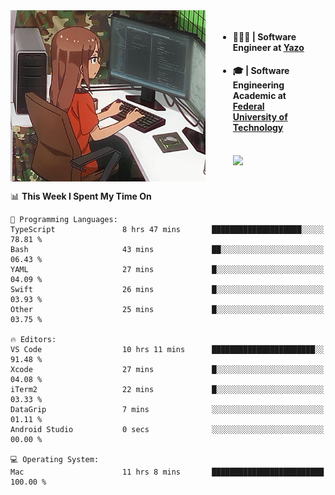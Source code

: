 
<body >
  <div style="display: flex; width: auto; margin-right: 30px ">
    <img align="right" width="312" height="274" style="padding-right:20px; " src="assets/umiko.gif" alt="Computer man" />
    <ul style="flex: 1;">
      <li><h4>🧑🏽‍💻 | Software Engineer at <a href="https://www.yazo.com.br/">Yazo</a></h4></li>
      <li><h4>🎓 | Software Engineering Academic at <a href="http://www.utfpr.edu.br/">Federal University of Technology</a></h4></li>
      <br/>
      <a href="https://skillicons.dev">
        <img src="https://skillicons.dev/icons?i=ts,react,nodejs,go,swift,js,adonis,postgres,c,heroku,gradle,firebase,flutter,docker,aws,java,redis,kubernetes&theme=light&&perline=6 " />
      </a>
    </ul>  
    <br/>
  </div>
</body>


<!--START_SECTION:waka-->
📊 **This Week I Spent My Time On** 

```text
💬 Programming Languages: 
TypeScript               8 hrs 47 mins       ████████████████████░░░░░   78.81 % 
Bash                     43 mins             ██░░░░░░░░░░░░░░░░░░░░░░░   06.43 % 
YAML                     27 mins             █░░░░░░░░░░░░░░░░░░░░░░░░   04.09 % 
Swift                    26 mins             █░░░░░░░░░░░░░░░░░░░░░░░░   03.93 % 
Other                    25 mins             █░░░░░░░░░░░░░░░░░░░░░░░░   03.75 % 

🔥 Editors: 
VS Code                  10 hrs 11 mins      ███████████████████████░░   91.48 % 
Xcode                    27 mins             █░░░░░░░░░░░░░░░░░░░░░░░░   04.08 % 
iTerm2                   22 mins             █░░░░░░░░░░░░░░░░░░░░░░░░   03.33 % 
DataGrip                 7 mins              ░░░░░░░░░░░░░░░░░░░░░░░░░   01.11 % 
Android Studio           0 secs              ░░░░░░░░░░░░░░░░░░░░░░░░░   00.00 % 

💻 Operating System: 
Mac                      11 hrs 8 mins       █████████████████████████   100.00 % 
```


<!--END_SECTION:waka-->

<!--
**danielr0d/danielr0d** is a ✨ _special_ ✨ repository because its `README.md` (this file) appears on your GitHub profile.

Here are some ideas to get you started:

- 🔭 I’m currently working on ...
- 🌱 I’m currently learning ...
- 👯 I’m looking to collaborate on ...
- 🤔 I’m looking for help with ...
- 💬 Ask me about ...
- 📫 How to reach me: ...
- 😄 Pronouns: ...
- ⚡ Fun fact: ...
-->
